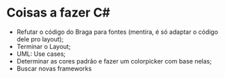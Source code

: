 # Coisas a fazer C#

- Refutar o código do Braga para fontes (mentira, é só adaptar o código dele pro layout); 
- Terminar o Layout;
- UML: Use cases;
- Determinar as cores padrão e fazer um colorpicker com base nelas;
- Buscar novas frameworks